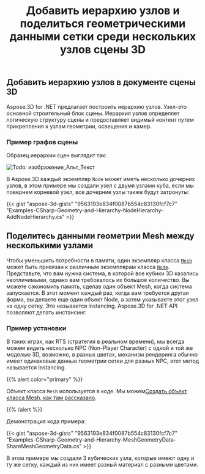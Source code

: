 ﻿---
title: Добавить иерархию узлов и поделиться геометрическими данными сетки среди нескольких узлов сцены 3D
type: docs
weight: 40
url: /ru/net/add-node-hierarchy-and-share-geometric-data-of-mesh-among-multiple-nodes-of-3d-scene/
description: Aspose.3D for .NET предлагает построить иерархию узлов. Узел-это основной строительный блок сцены. Иерархия узлов определяет логическую структуру сцены и предоставляет видимый контент путем прикрепления к узлам геометрии, освещения и камер.
---
## **Добавить иерархию узлов в документе сцены 3D**
Aspose.3D for .NET предлагает построить иерархию узлов. Узел-это основной строительный блок сцены. Иерархия узлов определяет логическую структуру сцены и предоставляет видимый контент путем прикрепления к узлам геометрии, освещения и камер.
### **Пример графов сцены**
Образец иерархии сцен выглядит так:

![Todo: изображение_Альт_Текст](add-node-hierarchy-and-share-geometric-data-of-mesh-among-multiple-nodes-of-3d-scene_1.png)

В Aspose.3D каждый экземпляр `Node` может иметь несколько дочерних узлов, в этом примере мы создали узел с двумя узлами куба, если мы повернем корневой узел, все дочерние узлы также будут затронуты:

{{< gist "aspose-3d-gists" "9563193e834f0087b554c83130fcf7c7" "Examples-CSharp-Geometry-and-Hierarchy-NodeHierarchy-AddNodeHierarchy.cs" >}}
## **Поделитесь данными геометрии Mesh между несколькими узлами**
Чтобы уменьшить потребности в памяти, один экземпляр класса [`Mesh`](https://reference.aspose.com/3d/net/aspose.threed.entities/mesh) может быть привязан к различным экземплярам класса [`Node`](https://reference.aspose.com/3d/net/aspose.threed/node). Представьте, что вам нужна система, в которой все кубики 3D казались неотличимыми, однако вам требовалось их большое количество. Вы можете сэкономить память, сделав один объект Mesh, когда система запускается. В этот момент каждый раз, когда вам требуется другая форма, вы делаете еще один объект Node, а затем указываете этот узел на одну сетку. Это называется instancing. Aspose.3D for .NET API позволяют делать инстансинг.
### **Пример установки**
В таких играх, как RTS (стратегия в реальном времени), мы всегда можем видеть несколько NPC (Non-Player Character) с одной и той же моделью 3D, возможно, в разных цветах, механизм рендеринга обычно имеет одинаковые данные геометрии сетки для разных NPC, этот метод называется Instancing.

{{% alert color="primary" %}}

Объект класса `Mesh` используется в коде. Мы можем[Создать объект класса Mesh, как там рассказано](/3d/ru/net/create-3d-mesh-and-scene/).

{{% /alert %}}

Демонстрация кода примера:

{{< gist "aspose-3d-gists" "9563193e834f0087b554c83130fcf7c7" "Examples-CSharp-Geometry-and-Hierarchy-MeshGeometryData-ShareMeshGeometryData.cs" >}}

В этом примере мы создали 3 кубических узла, которые имеют одну и ту же сетку, каждый из них имеет разный материал с разными цветами.
